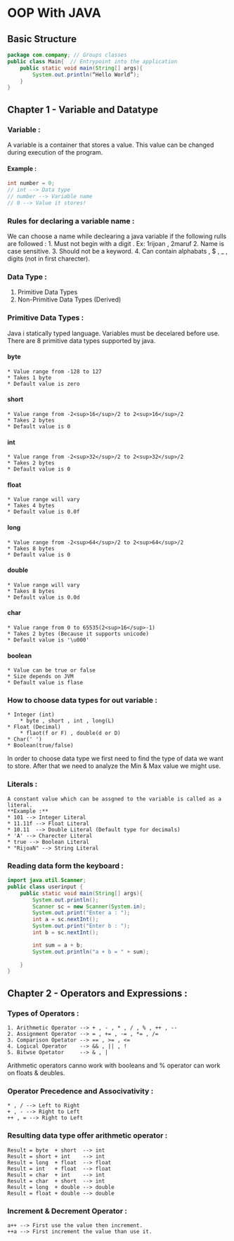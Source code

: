# OOP With JAVA
## Basic Structure 
```java
package com.company; // Groups classes
public class Main{	// Entrypoint into the application
	public static void main(String[] args){
		System.out.println(“Hello World”);
	}
}
```


## Chapter 1 - Variable and Datatype
### Variable :
A variable is a container that stores a value. This value can be changed during execution of the program.
#### Example :
```java
int number = 0;
// int --> Data type
// number --> Variable name
// 0 --> Value it stores!
```
### Rules for declaring a variable name :
We can choose a name while declearing a java variable if the following rulls are followed :
    1. Must not begin with a digit . Ex: 1rijoan  , 2maruf
    2. Name is case sensitive.
    3. Should not be a keyword.
    4. Can contain alphabats , $ , _ , digits (not in first charecter).

### Data Type :
1. Primitive Data Types 
2. Non-Primitive Data Types (Derived)

### Primitive Data Types :
Java i statically typed language. Variables must be decelared before use. There are 8 primitive data types supported by java.
#### byte 
    * Value range from -128 to 127
    * Takes 1 byte
    * Default value is zero

#### short
    * Value range from -2<sup>16</sup>/2 to 2<sup>16</sup>/2
    * Takes 2 bytes
    * Default value is 0

#### int
    * Value range from -2<sup>32</sup>/2 to 2<sup>32</sup>/2
    * Takes 2 bytes
    * Default value is 0

#### float
    * Value range will vary
    * Takes 4 bytes
    * Default value is 0.0f

#### long
    * Value range from -2<sup>64</sup>/2 to 2<sup>64</sup>/2
    * Takes 8 bytes
    * Default value is 0

#### double
    * Value range will vary
    * Takes 8 bytes
    * Default value is 0.0d

#### char
    * Value range from 0 to 65535(2<sup>16</sup>-1)
    * Takes 2 bytes (Because it supports unicode)
    * Default value is '\u000'

#### boolean
    * Value can be true or false
    * Size depends on JVM
    * Default value is flase

### How to choose data types for out variable :
    * Integer (int)
        * byte , short , int , long(L)
    * Float (Decimal)
        * flaot(f or F) , double(d or D)
    * Char(' ')
    * Boolean(true/false)

In order to choose data type we first need to find the type of data we want to store. After that we need to analyze the Min & Max value we might use.

### Literals :
    A constant value which can be assgned to the variable is called as a literal.
    **Example :**
    * 101 --> Integer Literal
    * 11.11f --> Float Literal
    * 10.11  --> Double Literal (Default type for decimals)
    * 'A' --> Charecter Literal
    * true --> Boolean Literal
    * "RijoaN" --> String Literal

### Reading data form the keyboard :
```java
import java.util.Scanner;
public class userinput {
    public static void main(String[] args){
        System.out.println();
        Scanner sc = new Scanner(System.in);
        System.out.print("Enter a : ");
        int a = sc.nextInt();
        System.out.print("Enter b : ");
        int b = sc.nextInt();

        int sum = a + b;
        System.out.println("a + b = " + sum);
        
    }
}
```

## Chapter 2 - Operators and Expressions :
### Types of Operators :
    1. Arithmetic Operator --> + , - , * , / , % , ++ , --
    2. Assignment Operator --> = , += , -= , *= , /=
    3. Comparison Opetator --> == , >= , <=
    4. Logical Operator    --> && , || , !
    5. Bitwse Opetator     --> & , | 

Arithmetic operators canno work with booleans and % operator can work on floats & deubles.

### Operator Precedence and Associvativity :
    * , / --> Left to Right
    + , - --> Right to Left
    ++ , = --> Right to Left

### Resulting data type offer arithmetic operator :
    Result = byte  + short  --> int
    Result = short + int    --> int
    Result = long  + float  --> float
    Result = int   + float  --> float
    Result = char  + int    --> int
    Result = char  + short  --> int
    Result = long  + double --> double
    Result = float + double --> double

### Increment & Decrement Operator :
    a++ --> First use the value then increment.
    ++a --> First increment the value than use it.

    